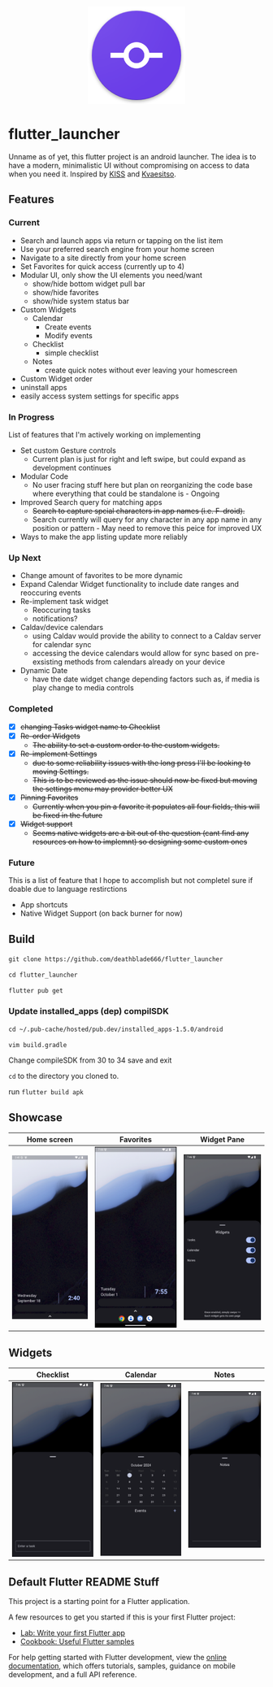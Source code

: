 <p align="center">
  <img src="https://github.com/deathblade666/flutter_launcher/blob/3d5efb56d8d912cf97836d1730d918bf92aa29d2/android/app/src/main/res/mipmap-xxxhdpi/ic_launcher.png">
</p>

# flutter_launcher

Unname as of yet, this flutter project is an android launcher. The idea is to have a modern, minimalistic UI without compromising on access to data when you need it. Inspired by [KISS](https://github.com/Neamar/KISS/) and [Kvaesitso](https://github.com/MM2-0/Kvaesitso).

## Features

### Current
 - Search and launch apps via return or tapping on the list item
 - Use your preferred search engine from your home screen
 - Navigate to a site directly from your home screen
 - Set Favorites for quick access (currently up to 4)
 - Modular UI, only show the UI elements you need/want
   - show/hide bottom widget pull bar
   - show/hide favorites
   - show/hide system status bar
 - Custom Widgets
   - Calendar
     - Create events
     - Modify events
   - Checklist
     - simple checklist
   - Notes
     - create quick notes without ever leaving your homescreen
 - Custom Widget order
 - uninstall apps
 - easily access system settings for specific apps

### In Progress
List of features that I'm actively working on implementing
 - Set custom Gesture controls
   - Current plan is just for right and left swipe, but could expand as development continues
 - Modular Code
   - No user fracing stuff here but plan on reorganizing the code base where everything that could be standalone is - Ongoing
 - Improved Search query for matching apps
   - ~~Search to capture spcial characters in app names (i.e. F-droid).~~
   - Search currently will query for any character in any app name in any position or pattern - May need to remove this peice for improved UX
 - Ways to make the app listing update more reliably

### Up Next
 
 - Change amount of favorites to be more dynamic
 - Expand Calendar Widget functionality to include date ranges and reoccuring events
 - Re-implement task widget
   - Reoccuring tasks
   - notifications? 
 - Caldav/device calendars
   - using Caldav would provide the ability to connect to a Caldav server for calendar sync
   - accessing the device calendars would allow for sync based on pre-exsisting methods from calendars already on your device
 - Dynamic Date
   - have the date widget change depending factors such as, if media is play change to media controls

### Completed
 - [x] ~~changing Tasks widget name to Checklist~~
 - [x] ~~Re-order Widgets~~
   - ~~The ability to set a custom order to the custom widgets.~~
 - [x] ~~Re-implement Settings~~
   - ~~due to some reliability issues with the long press I'll be looking to moving Settings.~~ 
   - ~~This is to be reviewed as the issue should now be fixed but moving the settings menu may provider better UX~~
 - [x] ~~Pinning Favorites~~
   - ~~Currently when you pin a favorite it populates all four fields, this will be fixed in the future~~
 - [x] ~~Widget support~~
   - ~~Seems native widgets are a bit out of the question (cant find any resources on how to implemnt) so designing some custom ones~~

### Future
This is a list of feature that I hope to accomplish but not completel sure if doable due to language restirctions
 - App shortcuts
 - Native Widget Support (on back burner for now)

## Build

``
git clone https://github.com/deathblade666/flutter_launcher
``

``
cd flutter_launcher
``

``
flutter pub get
``

### Update installed_apps (dep) compilSDK

``
cd ~/.pub-cache/hosted/pub.dev/installed_apps-1.5.0/android
``

``
vim build.gradle
``

Change compileSDK from 30 to 34
save and exit

``cd`` to the directory you cloned to.

run ``flutter build apk``

## Showcase

|Home screen | Favorites | Widget Pane |
|--|--|--|
| ![alt](https://github.com/deathblade666/flutter_launcher/blob/ff093da368df531a681971d2554e0317e3613f6c/screenshots/Screenshot%20from%202024-09-18%2014-40-34.png)|![alt](https://github.com/deathblade666/flutter_launcher/blob/78c59e7e86f6e0871a92862655a66f1970fc4fbf/screenshots/Screenshot%20from%202024-10-01%2019-55-52.png)|![alt](https://github.com/deathblade666/flutter_launcher/blob/a054e8bca7eca378aa405f4b28598edd9a0fde42/screenshots/Screenshot%20from%202024-10-01%2019-46-19.png) |

## Widgets

|Checklist|Calendar|Notes|
|--|--|--|
| ![alt](https://github.com/deathblade666/flutter_launcher/blob/a054e8bca7eca378aa405f4b28598edd9a0fde42/screenshots/Screenshot%20from%202024-10-01%2019-46-33.png)| ![alt](https://github.com/deathblade666/flutter_launcher/blob/a054e8bca7eca378aa405f4b28598edd9a0fde42/screenshots/Screenshot%20from%202024-10-01%2019-46-37.png)|![alt](https://github.com/deathblade666/flutter_launcher/blob/a054e8bca7eca378aa405f4b28598edd9a0fde42/screenshots/Screenshot%20from%202024-10-01%2019-46-42.png)|


## Default Flutter README Stuff
This project is a starting point for a Flutter application.

A few resources to get you started if this is your first Flutter project:

- [Lab: Write your first Flutter app](https://docs.flutter.dev/get-started/codelab)
- [Cookbook: Useful Flutter samples](https://docs.flutter.dev/cookbook)

For help getting started with Flutter development, view the
[online documentation](https://docs.flutter.dev/), which offers tutorials,
samples, guidance on mobile development, and a full API reference.
